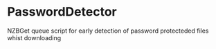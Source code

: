 PasswordDetector
================

NZBGet queue script for early detection of password protecteded files whist downloading 
